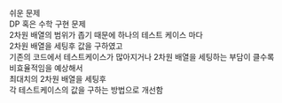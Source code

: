 쉬운 문제<br>
DP 혹은 수학 구현 문제<br>
2차원 배열의 범위가 좁기 때문에 하나의 테스트 케이스 마다<br>
2차원 배열을 세팅후 값을 구하였고<br>
기존의 코드에서 테스트케이스가 많아지거나 2차원 배열을 세팅하는 부담이 클수록<br>
비효율적임을 예상해서<br>
최대치의 2차원 배열을 세팅후<br>
각 테스트케이스의 값을 구하는 방법으로 개선함<br>